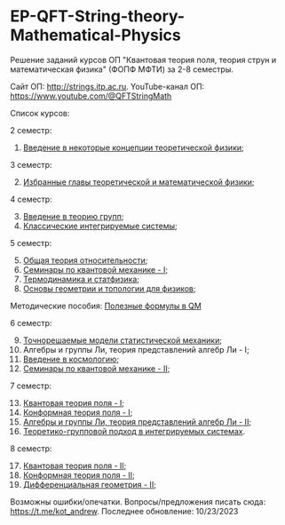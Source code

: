 # EP-QFT-String-theory-Mathematical-Physics
Решение заданий курсов ОП "Квантовая теория поля, теория струн и математическая физика" (ФОПФ МФТИ) за 2-8 семестры.

Сайт ОП: http://strings.itp.ac.ru.
YouTube-канал ОП: https://www.youtube.com/@QFTStringMath

Список курсов:

2 семестр:

1. [Введение в некоторые концепции теоретической физики](http://strings.itp.ac.ru/wp/?page_id=1744);

3 семестр:

2. [Избранные главы теоретической и математической физики](http://strings.itp.ac.ru/wp/?page_id=1173);

4 семестр:

3. [Введение в теорию групп](http://qft.itp.ac.ru/mbersht/Group.html);
4. [Классические интегрируемые системы](http://matphys.itp.ac.ru/lectures/lectures.html);

5 семестр:

5. [Общая теория относительности](http://lashkevi.itp.ac.ru/lectures/gr/);
6. [Семинары по квантовой механике - I](http://landau.gitlab.io/qm/fall21/);
7. [Термодинамика и статфизика](http://strings.itp.ac.ru/wp/?page_id=988);
8. [Основы геометрии и топологии для физиков](https://disk.yandex.ru/d/wbqt4u0z4CAbZg);

Методические пособия: [Полезные формулы в QM](https://https://github.com/Andrew-Kot/EP-QFT-String-theory-Mathematical-Physics/blob/main/5%20sem/%D0%9F%D0%BE%D0%BB%D0%B5%D0%B7%D0%BD%D1%8B%D0%B5%20%D1%84%D0%BE%D1%80%D0%BC%D1%83%D0%BB%D1%8B%20QM.pdf)

6 семестр:

9. [Точнорешаемые модели статистической механики](http://slava.itp.ac.ru/intro-to-integrable-lattice-models/);
10. Алгебры и группы Ли, теория представлений алгебр Ли - I;
11. [Введение в космологию](http://strings.itp.ac.ru/wp/?page_id=1006);
12. [Семинары по квантовой механике - II](http://landau.gitlab.io/qm/spring22/);

7 семестр:

13. [Квантовая теория поля - I](http://strings.itp.ac.ru/wp/?page_id=419);
14. [Конформная теория поля - I](http://strings.itp.ac.ru/wp/?page_id=600);
15. [Алгебры и группы Ли, теория представлений алгебр Ли - II](http://strings.itp.ac.ru/wp/?page_id=1129);
16. [Теоретико-групповой подход в интегрируемых системах](http://strings.itp.ac.ru/wp/?page_id=1104).

8 семестр:

17. [Квантовая теория поля - II](http://strings.itp.ac.ru/wp/?page_id=939);
18. [Конформная теория поля - II](http://strings.itp.ac.ru/wp/?page_id=600);
19. [Дифференциальная геометрия - II](http://strings.itp.ac.ru/wp/?page_id=982);

Возможны ошибки/опечатки. Вопросы/предложения писать сюда: https://t.me/kot_andrew.
Последнее обновление: 10/23/2023
